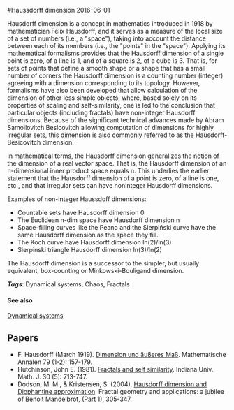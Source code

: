 
#Haussdorff dimension
2016-06-01

Hausdorff dimension is a concept in mathematics introduced in 1918 by mathematician Felix Hausdorff, and it serves as a measure of the local size of a set of numbers (i.e., a "space"), taking into account the distance between each of its members (i.e., the "points" in the "space"). Applying its mathematical formalisms provides that the Hausdorff dimension of a single point is zero, of a line is 1, and of a square is 2, of a cube is 3. That is, for sets of points that define a smooth shape or a shape that has a small number of corners the Hausdorff dimension is a counting number (integer) agreeing with a dimension corresponding to its topology. However, formalisms have also been developed that allow calculation of the dimension of other less simple objects, where, based solely on its properties of scaling and self-similarity, one is led to the conclusion that particular objects (including fractals) have non-integer Hausdorff dimensions. Because of the significant technical advances made by Abram Samoilovitch Besicovitch allowing computation of dimensions for highly irregular sets, this dimension is also commonly referred to as the Hausdorff-Besicovitch dimension.

In mathematical terms, the Hausdorff dimension generalizes the notion of the dimension of a real vector space. That is, the Hausdorff dimension of an n-dimensional inner product space equals n. This underlies the earlier statement that the Hausdorff dimension of a point is zero, of a line is one, etc., and that irregular sets can have noninteger Hausdorff dimensions. 

Examples of non-integer Haussdoff dimensions:
* Countable sets have Hausdorff dimension 0
* The Euclidean n-dim space have Hausdorff dimension n
* Space-filling curves like the Peano and the Sierpiński curve have the same Hausdorff dimension as the space they fill.
* The Koch curve have Hausdorff dimension ln(2)/ln(3)
* Sierpinski triangle Hausdorff dimension ln(3)/ln(2)

The Hausdorff dimension is a successor to the simpler, but usually equivalent, box-counting or Minkowski-Bouligand dimension.

***Tags***: Dynamical systems, Chaos, Fractals

#### See also
[Dynamical systems](/dynamical_systems)
## Papers
* F. Hausdorff (March 1919). [Dimension und äußeres Maß](http://link.springer.com/article/10.1007/BF01457179). Mathematische Annalen 79 (1-2): 157-179.
* Hutchinson, John E. (1981). [Fractals and self similarity](http://maths-people.anu.edu.au/~john/Assets/Research%20Papers/fractals_self-similarity.pdf). Indiana Univ. Math. J. 30 (5): 713-747.
* Dodson, M. M., & Kristensen, S. (2004). [Hausdorff dimension and Diophantine approximation](http://arxiv.org/pdf/math/0305399). Fractal geometry and applications: a jubilee of Benoıt Mandelbrot, (Part 1), 305-347.


